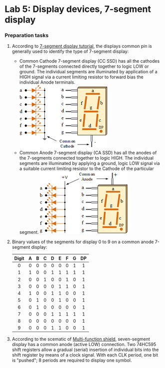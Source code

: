 # Lab 5: Display devices, 7-segment display

### Preparation tasks

1. According to [7-segment display tutorial](https://www.electronics-tutorials.ws/blog/7-segment-display-tutorial.html), the displays common pin is generally used to identify the type of 7-segment display:
   * Common Cathode 7-segment display (CC SSD) has all the cathodes of the 7-segments connected directly together to logic LOW or ground. The individual segments are illuminated by application of a HIGH signal via a current limiting resistor to forward bias the individual Anode terminals.
  ![Common Cathode 7-segment display](Images/cc_ssd.gif)
   * Common Anode 7-segment display (CA SSD) has all the anodes of the 7-segments connected together to logic HIGH. The individual segments are illuminated by applying a ground, logic LOW signal via a suitable current limiting resistor to the Cathode of the particular segment.
 ![Common Anode 7-segment display](Images/ca_ssd.gif)

2. Binary values of the segments for display 0 to 9 on a common anode 7-segment display:

   | **Digit** | **A** | **B** | **C** | **D** | **E** | **F** | **G** | **DP** |
   | :-: | :-: | :-: | :-: | :-: | :-: | :-: | :-: | :-: |
   | 0 | 0 | 0 | 0 | 0 | 0 | 0 | 1 | 1 |
   | 1 | 1 | 0 | 0 | 1 | 1 | 1 | 1 | 1 |
   | 2 | 0 | 0 | 1 | 0 | 0 | 1 | 0 | 1 |
   | 3 | 0 | 0 | 0 | 0 | 1 | 1 | 0 | 1 |
   | 4 | 1 | 0 | 0 | 1 | 1 | 0 | 0 | 1 |
   | 5 | 0 | 1 | 0 | 0 | 1 | 0 | 0 | 1 |
   | 6 | 0 | 1 | 0 | 0 | 0 | 0 | 0 | 1 |
   | 7 | 0 | 0 | 0 | 1 | 1 | 1 | 1 | 1 |
   | 8 | 0 | 0 | 0 | 0 | 0 | 0 | 0 | 1 |
   | 9 | 0 | 0 | 0 | 1 | 1 | 0 | 0 | 1 |

3. According to the scematic of [Multi-function shield](../../Docs/arduino_shield.pdf), seven-segment display has a common anode (active LOW) connection.
Two 74HC595 shift registers allow a gradual (serial) insertion of individual bits into the shift register by means of a clock signal. With each CLK period, one bit is "pushed"; 8 periods are required to display one symbol.